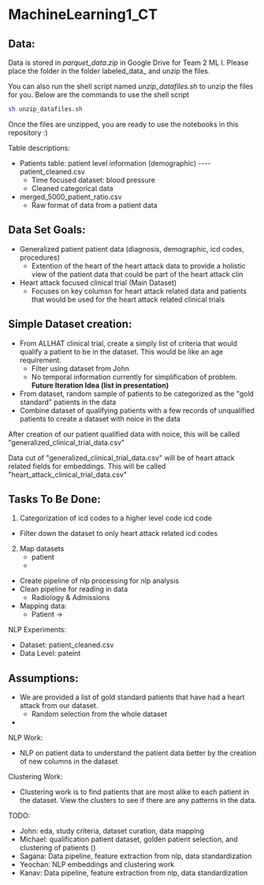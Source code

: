 # MachineLearning1_CT

## Data:

Data is stored in _parquet_data.zip_ in Google Drive for Team 2 ML I. Please place the folder in the folder labeled_data_ and unzip the files.

You can also run the shell script named _unzip_datafiles.sh_ to unzip the files for you. Below are the commands to use the shell script

```bash
sh unzip_datafiles.sh
```

Once the files are unzipped, you are ready to use the notebooks in this repository :)


Table descriptions:
- Patients table: patient level information (demographic) ---- patient_cleaned.csv
  - Time focused dataset: blood pressure
  - Cleaned categorical data 
- merged_5000_patient_ratio.csv 
  - Raw format of data from a patient data 

## Data Set Goals:
- Generalized patient patient data (diagnosis, demographic, icd codes, procedures)
  - Extention of the heart of the heart attack data to provide a holistic view of the patient data that could be part of the heart attack clin
- Heart attack focused clinical trial (Main Dataset)
  - Focuses on key columsn for heart attack related data and patients that would be used for the heart attack related clinical trials

## Simple Dataset creation:
- From ALLHAT clinical trial, create a simply list of criteria that would qualify a patient to be in the dataset. This would be like an age requirement. 
  - Filter using dataset from John 
  - No temporal information currently for simplification of problem. **Future Iteration Idea (list in presentation)**
- From dataset, random sample of patients to be categorized as the "gold standard" patients in the data
- Combine dataset of qualifying patients with a few records of unqualified patients to create a dataset with noice in the data

After creation of our patient qualified data with noice, this will be called "generalized_clinical_trial_data.csv"

Data cut of "generalized_clinical_trial_data.csv" will be of heart attack related fields for embeddings. This will be called "heart_attack_clinical_trial_data.csv"

## Tasks To Be Done:
1) Categorization of icd codes to a higher level code icd code 
  - Filter down the dataset to only heart attack related icd codes
2) Map datasets
   - patient
   - 
- Create pipeline of nlp processing for nlp analysis 
- Clean pipeline for reading in data 
    - Radiology & Admissions
- Mapping data:
  - Patient -> 

NLP Experiments:
- Dataset: patient_cleaned.csv
- Data Level: pateint

## Assumptions:
- We are provided a list of gold standard patients that have had a heart attack from our dataset.
  - Random selection from the whole dataset 
- 

NLP Work: 
- NLP on patient data to understand the patient data better by the creation of new columns in the dataset 

Clustering Work:
- Clustering work is to find patients that are most alike to each patient in the dataset. View the clusters to see if there are any patterns in the data.

TODO: 
- John: eda, study criteria, dataset curation, data mapping
- Michael: qualification patient dataset, golden patient selection, and clustering of patients ()
- Sagana: Data pipeline, feature extraction from nlp, data standardization 
- Yeochan: NLP embeddings and clustering work
- Kanav: Data pipeline, feature extraction from nlp, data standardization 